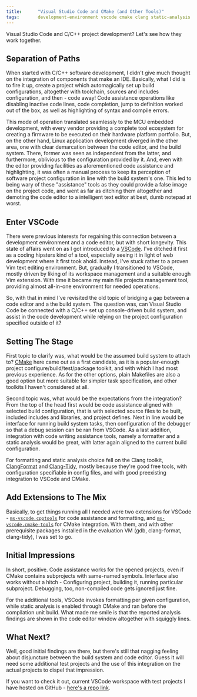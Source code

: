 ```yaml
---
title:      "Visual Studio Code and CMake (and Other Tools)"
tags:       development-environment vscode cmake clang static-analysis
---
```


Visual Studio Code and C/C++ project development? Let's see how they
work together.

## Separation of Paths

When started with C/C++ software development, I didn't give much thought
on the integration of components that make an IDE. Basically, what I did
is to fire it up, create a project which automagically set up build
configurations, altogether with toolchain, sources and includes
configuration, and then - code away! Code assistance operations like
disabling inactive code lines, code completion, jump to definition
worked out of the box, as well as highlighting of syntax and compile
errors.

This mode of operation translated seamlessly to the MCU embedded
development, with every vendor providing a complete tool ecosystem for
creating a firmware to be executed on their hardware platform portfolio.
But, on the other hand, Linux application development diverged in the
other area, one with clear demarcation between the code editor, and the
build system. There, former was seen as independent from the latter, and
furthermore, oblivious to the configuration provided by it. And, even
with the editor providing facilities as aforementioned code assistance
and highlighting, it was often a manual process to keep its perception
of software project configuration in line with the build system's one.
This led to being wary of these "assistance" tools as they could provide
a false image on the project code, and went as far as ditching them
altogether and demoting the code editor to a intelligent text editor at
best, dumb notepad at worst.

## Enter VSCode

There were previous interests for regaining this connection between a
development environment and a code editor, but with short longevity.
This state of affairs went on as I got introduced to a
[VSCode](https://code.visualstudio.com/). I've ditched it first as a
coding hipsters kind of a tool, especially seeing it in light of web
development where it first took ahold. Instead, I've stuck rather to a
proven Vim text editing environment. But, gradually I transitioned to
VSCode, mostly driven by liking of its workspace management and a
suitable enough Vim extension. With time it became my main file projects
management tool, providing almost all-in-one environment for needed
operations.

So, with that in mind I've revisited the old topic of bridging a gap
between a code editor and a the build system. The question was, can
Visual Studio Code be connected with a C/C++ set up console-driven build
system, and assist in the code development while relying on the project
configuration specified outside of it?

## Setting The Stage

First topic to clarify was, what would be the assumed build system to
attach to? [CMake](https://cmake.org/) here came out as a first
candidate, as it is a popular-enough project
configure/build/test/package toolkit, and with which I had most previous
experience. As for the other options, plain Makefiles are also a good
option but more suitable for simpler task specification, and other
toolkits I haven't considered at all.

Second topic was, what would be the expectations from the integration?
From the top of the head first would be code assistance aligned with
selected build configuration, that is with selected source files to be
built, included includes and libraries, and project defines. Next in
line would be interface for running build system tasks, then
configuration of the debugger so that a debug session can be ran from
VSCode. As a last addition, integration with code writing assistance
tools, namely a formatter and a static analysis would be great, with
latter again aligned to the current build configuration.

For formatting and static analysis choice fell on the Clang toolkit,
[ClangFormat](https://clang.llvm.org/docs/ClangFormat.html) and
[Clang-Tidy](https://clang.llvm.org/extra/clang-tidy/), mostly because
they're good free tools, with configuration specifiable in config files,
and with good preexisting integration to VSCode and CMake.

## Add Extensions to The Mix

Basically, to get things running all I needed were two extensions for
VSCode -
[`ms-vscode.cpptools`](https://marketplace.visualstudio.com/items?itemName=ms-vscode.cpptools)
for code assistance and formatting, and
[`ms-vscode.cmake-tools`](https://marketplace.visualstudio.com/items?itemName=ms-vscode.cmake-tools)
for CMake integration. With them, and with other prerequisite packages
installed in the evaluation VM (gdb, clang-format, clang-tidy), I was
set to go.

## Initial Impressions

In short, positive. Code assistance works for the opened projects, even
if CMake contains subprojects with same-named symbols. Interface also
works without a hitch - Configuring project, building it, running
particular subproject. Debugging, too, non-compiled code gets ignored
just fine.

For the additional tools, VSCode invokes formatting per given
configuration, while static analysis is enabled through CMake and ran
before the compilation unit build. What made me smile is that the
reported analysis findings are shown in the code editor window
altogether with squiggly lines.

## What Next?

Well, good initial findings are there, but there's still that nagging
feeling about disjuncture between the build system and code editor.
Guess it will need some additional test projects and the use of this
integration on the actual projects to dispel that impression.

If you want to check it out, current VSCode workspace with test projects
I have hosted on GitHub - [here's a repo
link](https://github.com/kibihrchak/hello-vscode-cmake).

